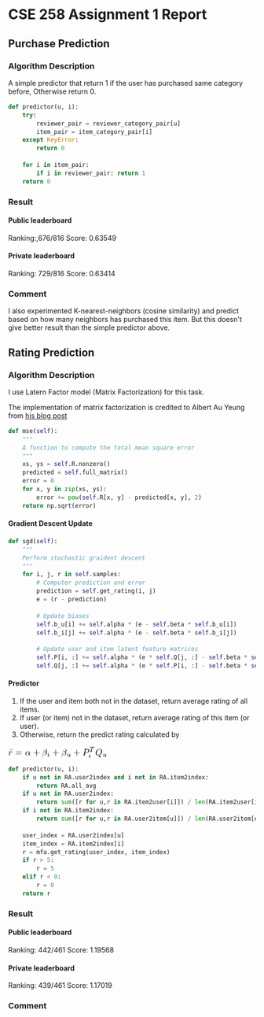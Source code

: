 # CSE 258 Assignment 1 Report

## Purchase Prediction

### Algorithm Description

A simple predictor that return 1 if the user has purchased same category before, Otherwise return 0.

```python
def predictor(u, i):
    try:
        reviewer_pair = reviewer_category_pair[u]
        item_pair = item_category_pair[i]
    except KeyError:
        return 0

    for i in item_pair:
        if i in reviewer_pair: return 1
    return 0
```

### Result
#### Public leaderboard
Ranking:,676/816  Score: 0.63549
#### Private leaderboard
Ranking: 729/816  Score: 0.63414

### Comment
I also experimented K-nearest-neighbors (cosine similarity) and predict based on how many neighbors has purchased this item. But this doesn't give better result than the simple predictor above.

## Rating Prediction

### Algorithm Description

I use Latern Factor model (Matrix Factorization) for this task.


The implementation of matrix factorization is credited to Albert Au Yeung from [his blog post](http://www.albertauyeung.com/post/python-matrix-factorization/)


```python
def mse(self):
    """
    A function to compute the total mean square error
    """
    xs, ys = self.R.nonzero()
    predicted = self.full_matrix()
    error = 0
    for x, y in zip(xs, ys):
        error += pow(self.R[x, y] - predicted[x, y], 2)
    return np.sqrt(error)
```


#### Gradient Descent Update

```python
def sgd(self):
    """
    Perform stochastic graident descent
    """
    for i, j, r in self.samples:
        # Computer prediction and error
        prediction = self.get_rating(i, j)
        e = (r - prediction)

        # Update biases
        self.b_u[i] += self.alpha * (e - self.beta * self.b_u[i])
        self.b_i[j] += self.alpha * (e - self.beta * self.b_i[j])

        # Update user and item latent feature matrices
        self.P[i, :] += self.alpha * (e * self.Q[j, :] - self.beta * self.P[i,:])
        self.Q[j, :] += self.alpha * (e * self.P[i, :] - self.beta * self.Q[j,:])
```
#### Predictor
1. If the user and item both not in the dataset, return average rating of all items.
2. If user (or item) not in the dataset, return average rating of this item (or user).
3. Otherwise, return the predict rating calculated by
 <img src="rating_predictor_formula.png" alt="Predictor" align="middle" width="200">

```python
def predictor(u, i):
    if u not in RA.user2index and i not in RA.item2index:
        return RA.all_avg
    if u not in RA.user2index:
        return sum([r for u,r in RA.item2user[i]]) / len(RA.item2user[i])
    if i not in RA.item2index:
        return sum([r for u,r in RA.user2item[u]]) / len(RA.user2item[u])

    user_index = RA.user2index[u]
    item_index = RA.item2index[i]
    r = mfa.get_rating(user_index, item_index)
    if r > 5:
        r = 5
    elif r < 0:
        r = 0
    return r
```

### Result
#### Public leaderboard
Ranking: 442/461  Score: 1.19568
#### Private leaderboard
Ranking: 439/461  Score: 1.17019

### Comment

